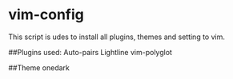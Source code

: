 # vim-config
This script is udes to install all plugins, themes and setting to vim.

##Plugins used:
Auto-pairs
Lightline
vim-polyglot

##Theme
onedark

